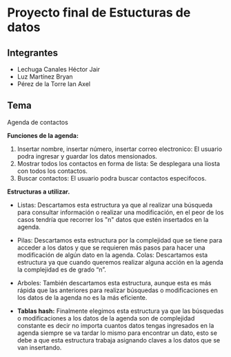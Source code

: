 # Proyecto final de Estucturas de datos
## Integrantes

- Lechuga Canales Héctor Jair
- Luz Martínez Bryan
- Pérez de la Torre Ian Axel

## Tema
Agenda de contactos

**Funciones de la agenda:** 
1. Insertar nombre, insertar número, insertar correo electronico: El usuario podra ingresar y guardar los datos mensionados.
2. Mostrar todos los contactos en forma de lista: Se desplegara una liosta con todos los contactos.
3. Buscar contactos: El usuario podra buscar contactos especifocos.

**Estructuras a utilizar.**
- Listas: Descartamos esta estructura ya que al realizar una búsqueda para consultar información o realizar una modificación, en el peor de los casos tendría que recorrer los "n" datos que estén insertados en la agenda.

- Pilas: Descartamos esta estructura por la complejidad que se tiene para acceder a los datos y que se requieren más pasos para hacer una modificación de algún dato en la agenda. Colas: Descartamos esta estructura ya que cuando queremos realizar alguna acción en la agenda la complejidad es de grado “n”.

- Arboles: También descartamos esta estructura, aunque esta es más rápida que las anteriores para realizar búsquedas o modificaciones en los datos de la agenda no es la más eficiente.

- **Tablas hash:** Finalmente elegimos esta estructura ya que las búsquedas o modificaciones a los datos de la agenda son de complejidad constante es decir no importa cuantos datos tengas ingresados en la agenda siempre se va tardar lo mismo para encontrar un dato, esto se debe a que esta estructura trabaja asignando claves a los datos que se van insertando.
